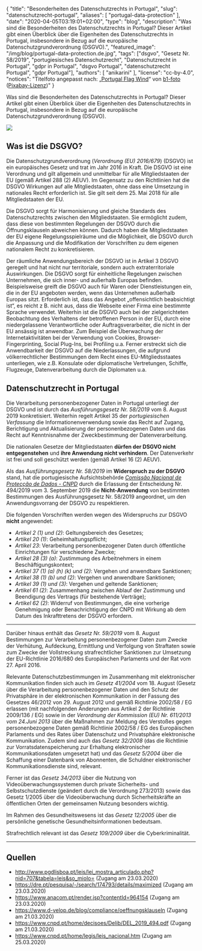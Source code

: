 {
    "title": "Besonderheiten des Datenschutzrechts in Portugal",
    "slug": "datenschutzrecht-portugal",
    "aliases": [ "portugal-data-protection" ],
    "date": "2020-04-05T03:19:01+02:00",
    "type": "blog",
    "description": "Was sind die Besonderheiten des Datenschutzrechts in Portugal? Dieser Artikel gibt einen Überblick über die Eigenheiten des Datenschutzrechts in Portugal, insbesondere in Bezug auf die europäische Datenschutzgrundverordnung (DSGVO).",
    "featured_image": "/img/blog/portugal-data-protection.de.jpg",
    "tags": ["dsgvo", "Gesetz Nr. 58/2019", "portugiesisches Datenschutzrecht", "Datenschutzrecht in Portugal", "gdpr in Portugal", "dsgvo Portugal", "datenschutzrecht Portugal", "gdpr Portugal"],
    "authors": [ "anikarini" ],
    "license": "cc-by-4.0",
    "notices": "Titelfoto angepasst nach: „[Portugal Flag Wind](https://pixabay.com/photos/portugal-flag-wind-sky-blue-1355102/)“ von [b1-foto](https://pixabay.com/users/b1-foto-2445766/) ([Pixabay-Lizenz](https://pixabay.com/service/license/))"
}

Was sind die Besonderheiten des Datenschutzrechts in Portugal? Dieser Artikel gibt einen Überblick über die Eigenheiten des Datenschutzrechts in Portugal, insbesondere in Bezug auf die europäische Datenschutzgrundverordnung (DSGVO).

<img src="/img/blog/portugal-data-protection.de.jpg">

## Was ist die DSGVO?

Die Datenschutzgrundverordnung (*Verordnung (EU) 2016/679*) (DSGVO) ist ein europäisches Gesetz und trat im Jahr 2016 in Kraft. Die DSGVO ist eine Verordnung und gilt allgemein und unmittelbar für alle Mitgliedstaaten der EU (gemäß Artikel 288 (2) AEUV). Im Gegensatz zu den Richtlinien hat die DSGVO Wirkungen auf alle Mitgliedstaaten, ohne dass eine Umsetzung in nationales Recht erforderlich ist. Sie gilt seit dem 25. Mai 2018 für alle Mitgliedstaaten der EU. 

Die DSGVO sorgt für Harmonisierung und gleiche Standards des Datenschutzrechts zwischen den Mitgliedstaaten. Sie ermöglicht zudem, dass diese von bestimmten Regelungen der DSGVO durch die Öffnungsklauseln abweichen können. Dadurch haben die Mitgliedstaaten der EU eigene Regelungsspielräume und die Möglichkeit, die DSGVO durch die Anpassung und die Modifikation der Vorschriften zu dem eigenen nationalem Recht zu konkretisieren. 

Der räumliche Anwendungsbereich der DSGVO ist in Artikel 3 DSGVO geregelt und hat nicht nur territoriale, sondern auch extraterritoriale Auswirkungen. Die DSGVO sorgt für einheitliche Regelungen zwischen Unternehmen, die sich inner- und außerhalb Europas befinden. Beispielsweise greift die DSGVO auch für Waren oder Dienstleistungen ein, die in der EU angeboten werden, wenn das Unternehmen außerhalb Europas sitzt. Erforderlich ist, dass das Angebot „offensichtlich beabsichtigt ist“, es reicht z&nbsp;B. nicht aus, dass die Webseite einer Firma eine bestimmte Sprache verwendet. Weiterhin ist die DSGVO auch bei der zielgerichteten Beobachtung des Verhaltens der betroffenen Person in der EU, durch eine niedergelassene Verantwortliche oder Auftragsverarbeiter, die nicht in der EU ansässig ist anwendbar. Zum Beispiel die Überwachung der Internetaktivitäten bei der Verwendung von Cookies, Browser- Fingerprinting, Social Plug-Ins, bei Profiling u.a. Ferner erstreckt sich die Anwendbarkeit der DSGVO auf die Niederlassungen, die aufgrund völkerrechtlicher Bestimmungen dem Recht eines EU-Mitgliedsstaates unterliegen, wie z.B. Konsulate oder diplomatische Vertretungen, Schiffe, Flugzeuge, Datenverarbeitung durch die Diplomaten u.a. 


## Datenschutzrecht in Portugal

Die Verarbeitung personenbezogener Daten in Portugal unterliegt der DSGVO und ist durch das *Ausführungsgesetz Nr. 58/2019* vom 8. August 2019 konkretisiert. Weiterhin regelt Artikel 35 der *portugiesischen Verfassung* die Informationenverwendung sowie das Recht auf Zugang, Berichtigung und Aktualisierung der personenbezogenen Daten und das Recht auf Kenntnisnahme der Zweckbestimmung der Datenverarbeitung. 

Die nationalen Gesetze der Mitgliedstaaten **dürfen der DSGVO nicht entgegenstehen** und **ihre Anwendung nicht verhindern**. Der Datenverkehr ist frei und soll geschützt werden (gemäß Artikel 16 (2) AEUV). 

Als das *Ausführungsgesetz Nr. 58/2019* im **Widerspruch zu der DSGVO** stand, hat die portugiesische Aufsichtsbehörde [*Comissão Nacional de Protecção de Dados - CNPD*](https://www.cnpd.pt/) durch die Erlassung der Entscheidung Nr. 494/2019 vom 3. September 2019 die **Nicht-Anwendung** von bestimmten Bestimmungen des Ausführungsgesetz Nr. 58/2019 angeordnet, um den Anwendungsvorrang der DSGVO zu respektieren.  

Die folgenden Vorschriften werden wegen des Widerspruchs zur DSGVO **nicht** angewendet:

* *Artikel 2 (1) und (2)*: Geltungsbereich des Gesetzes;
* *Artikel 20 (1)*: Geheimhaltungspflicht;
* *Artikel 23*: Verarbeitung personenbezogener Daten durch öffentliche Einrichtungen für verschiedene Zwecke;
* *Artikel 28 (3) (a)*: Zustimmung des Arbeitnehmers in einem Beschäftigungskontext;
* *Artikel 37 (1) (a) (h) (k) und (2)*: Vergehen und anwendbare Sanktionen;
* *Artikel 38 (1) (b) und (2)*: Vergehen und anwendbare Sanktionen;
* *Artikel 39 (1) und (3)*: Vergehen und geltende Sanktionen;
* *Artikel 61 (2)*: Zusammenhang zwischen Ablauf der Zustimmung und Beendigung des Vertrags (für bestehende Verträge);
* *Artikel 62 (2)*: Widerruf von Bestimmungen, die eine vorherige Genehmigung oder Benachrichtigung der CNPD mit Wirkung ab dem Datum des Inkrafttretens der DSGVO erfordern.

---

Darüber hinaus enthält das *Gesetz Nr. 59/2019* vom 8. August Bestimmungen zur Verarbeitung personenbezogener Daten zum Zwecke der Verhütung, Aufdeckung, Ermittlung und Verfolgung von Straftaten sowie zum Zwecke der Vollstreckung strafrechtlicher Sanktionen zur Umsetzung der EU-Richtlinie 2016/680 des Europäischen Parlaments und der Rat vom 27. April 2016. 

Relevante Datenschutzbestimmungen im Zusammenhang mit elektronischer Kommunikation finden sich auch im *Gesetz 41/2004* vom 18. August (Gesetz über die Verarbeitung personenbezogener Daten und den Schutz der Privatsphäre in der elektronischen Kommunikation in der Fassung des Gesetzes 46/2012 von 29. August 2012 und gemäß Richtlinie 2002/58 / EG erlassen (mit nachfolgenden Änderungen aus Artikel 2 der Richtlinie 2009/136 / EG) sowie in der *Verordnung der Kommission (EU) Nr. 611/2013 vom 24.Juni 2013* über die Maßnahmen zur Meldung des Verstoßes gegen personenbezogene Daten gemäß Richtlinie 2002/58 / EG des Europäischen Parlaments und des Rates über Datenschutz und Privatsphäre elektronische Kommunikation. Zudem sind auch das *Gesetz 32/2008* (das die Richtlinie zur Vorratsdatenspeicherung zur Erhaltung elektronischer Kommunikationsdaten umgesetzt hat) und das *Gesetz 5/2004* über die Schaffung einer Datenbank von Abonnenten, die Schuldner elektronischer Kommunikationsdienste sind, relevant. 

Ferner ist das *Gesetz 34/2013* über die Nutzung von Videoüberwachungssystemen durch private Sicherheits- und Selbstschutzdienste (geändert durch die Verordnung 273/2013) sowie das Gesetz 1/2005 über die Videoüberwachung durch Sicherheitskräfte an öffentlichen Orten der gemeinsamen Nutzung besonders wichtig. 

Im Rahmen des Gesundheitswesens ist das *Gesetz 12/2005* über die persönliche genetische Gesundheitsinformationen bedeutsam. 

Strafrechtlich relevant ist das *Gesetz 109/2009* über die Cyberkriminalität.

---

## Quellen

- http://www.pgdlisboa.pt/leis/lei_mostra_articulado.php?nid=707&tabela=leis&so_miolo= (Zugang am 23.03.2020)
- https://dre.pt/pesquisa/-/search/174793/details/maximized (Zugang am 23.03.2020)
- https://www.anacom.pt/render.jsp?contentId=964154 (Zugang am 23.03.2020)
- https://www.d-velop.de/blog/compliance/oeffnungsklauseln (Zugang am 21.03.2020)
- https://www.cnpd.pt/home/decisoes/Delib/DEL_2019_494.pdf (Zugang am 21.03.2020)
- https://www.cnpd.pt/home/legis/leis_nacional.htm (Zugang am 25.03.2020)
